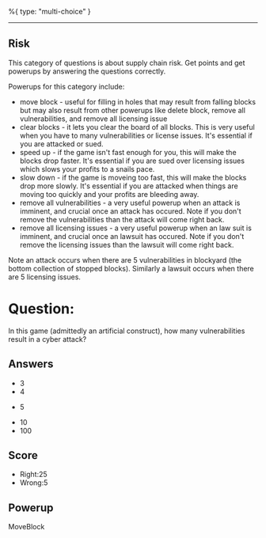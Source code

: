 %{
 type: "multi-choice"
}

---
## Risk

This category of questions is
about supply chain risk.
Get points and get powerups
by answering the questions correctly.

Powerups for this category include:
- move block - useful for filling in holes that may result from falling blocks but may also result from other powerups like delete block, remove all vulnerabilities, and remove all licensing issue
- clear blocks - it lets you clear the board of all blocks. This is very useful when you have to
many vulnerabilities or license issues. It's essential if you are attacked or sued.
- speed up - if the game isn't fast enough for you, this will make the blocks drop faster. It's essential if you are sued over licensing issues which slows your profits to a snails pace.
- slow down - if the game is moveing too fast, this will make the blocks drop more slowly. It's essential if you are attacked when things are moving too quickly and your profits are bleeding away.
- remove all vulnerabilities - a very useful powerup when an attack is imminent, and crucial once an attack has occured. Note if you don't remove the vulnerabilities than the attack will come right back.
- remove all licensing issues  - a very useful powerup when an law suit is imminent, and crucial once an lawsuit has occured. Note if you don't remove the licensing issues than the lawsuit will come right back.

Note an attack occurs when there are 5 vulnerabilities in blockyard
(the bottom collection of stopped blocks).
Similarly a lawsuit occurs when there are 5 licensing issues.

# Question:
In this game (admittedly an artificial construct),
how many vulnerabilities result in a cyber attack?

## Answers
- 3
- 4
* 5
- 10
- 100

## Score
- Right:25
- Wrong:5

## Powerup
MoveBlock

